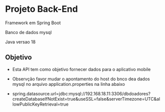 # Projeto Back-End

Framework em Spring Boot 

Banco de dados mysql


Java versao 18


## Objetivo

- Esta API tem como objetivo fornecer dados para o aplicativo mobile

- Observção favor mudar o apontamento do  host do bnco dea dados  mysql no arquivo application.properties na linha abaixo

- spring.datasource.url=jdbc:mysql://192.168.18.11:3306/dbdoadores?createDatabaseIfNotExist=true&useSSL=false&serverTimezone=UTC&allowPublicKeyRetrieval=true
